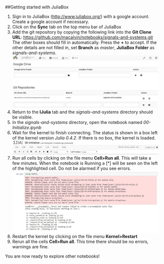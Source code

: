 ##Getting started with JuliaBox
1. Sign in to JuliaBox (http://www.juliabox.org/) with a google account. Create a google account if necessary.
2. Click on the **Sync** tab on the top menu bar of JuliaBox
3. Add the git repository by copying the following link  into the **Git Clone URL**: https://github.com/macalvin/notebooks/signals-and-systems.git The other boxes should fill in automatically. Press the **+** to accept. If the other details are not filled in, set **Branch** as *master*, **JuliaBox Folder** as *signals-and-systems*. 
  ![sync.jpg](img/sync.jpg)
4. Return to the **IJulia** tab and the *signals-and-systems* directory should be visible.
5. In the *signals-and-systems* directory, open the notebook named *00-Initialize.ipynb*
6. Wait for the kernel to finish connecting. The status is shown in a box left of the kernel version *Julia 0.4.2*. If there is no box, the kernel is loaded.
  ![kernel_status.jpg](img/kernel_status.jpg)
7. Run all cells by clicking on the file menu **Cell>Run all**. This will take a few minutes. When the notebook is Running a [\*] will be seen on the left of the highlighted cell. Do not be alarmed if you see errors.
  ![error.jpg](img/error.jpg)
8. Restart the kernel by clicking on the file menu **Kernel>Restart**
9. Rerun all the cells **Cell>Run all**. This time there should be no errors, warnings are fine.

You are now ready to explore other notebooks!


